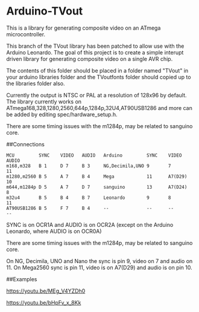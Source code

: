 # Arduino-TVout

This is a library for generating composite video on an ATmega microcontroller.

This branch of the TVout library has been patched to allow use with the Arduino Leonardo. The goal of this project is to create a simple interupt driven library for generating composite video on a single AVR chip.

The contents of this folder should be placed in a folder named "TVout" in your arduino libraries folder and the TVoutfonts folder should copied up to the libraries folder also.

Currently the output is NTSC or PAL at a resolution of 128x96 by default. The library currently works on ATmega168,328,1280,2560,644p,1284p,32U4,AT90USB1286 and more can be added by editing spec/hardware_setup.h.

There are some timing issues with the m1284p, may be related to sanguino core.

##Connections

```
MCU         SYNC	VIDEO	AUDIO	Arduino	        SYNC	VIDEO	  AUDIO
m168,m328	B 1	    D 7	    B 3	    NG,Decimila,UNO	9	    7	      11
m1280,m2560	B 5	    A 7	    B 4	    Mega            11	    A7(D29)	  10
m644,m1284p	D 5	    A 7	    D 7	    sanguino        13	    A7(D24)	  8
m32u4       B 5	    B 4	    B 7	    Leonardo        9       8         11
AT90USB1286	B 5	    F 7	    B 4	    --	            --	    --	      --
```

SYNC is on OCR1A and AUDIO is on OCR2A (except on the Arduino Leonardo, where AUDIO is on OCR0A)

There are some timing issues with the m1284p, may be related to sanguino core.

On NG, Decimila, UNO and Nano the sync is pin 9, video on 7 and audio on 11. On Mega2560	sync is pin 11, video is on A7(D29)	and audio is on pin 10.


##Examples

https://youtu.be/MEg_V4YZDh0

https://youtu.be/bHpFv_x_8Kk
